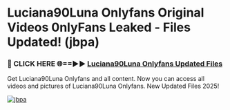 # Luciana90Luna Onlyfans Original Videos 0nlyFans Leaked - Files Updated! (jbpa)

<h3>🔴 CLICK HERE 🌐==►► <a href="https://tinyurl.com/2m67pmp6" rel="nofollow">Luciana90Luna Onlyfans Updated Files</a></h3>

Get Luciana90Luna Onlyfans and all content. Now you can access all videos and pictures of Luciana90Luna Onlyfans. New Updated Files 2025!

[![jbpa](https://i.imgur.com/H4QAA4z.gif)](https://tinyurl.com/2m67pmp6)